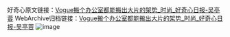 好奇心原文链接：[Vogue搬个办公室都能搬出大片的架势_时尚_好奇心日报-吴亭蓉](https://www.qdaily.com/articles/3410.html)
WebArchive归档链接：[Vogue搬个办公室都能搬出大片的架势_时尚_好奇心日报-吴亭蓉](http://web.archive.org/web/20190623152144/https://www.qdaily.com/articles/3410.html)
![image](http://ww3.sinaimg.cn/large/007d5XDply1g3vaqup0nvj30u05ntb29)